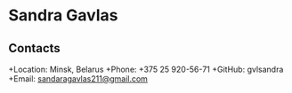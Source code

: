 # Sandra Gavlas
## Contacts
+Location: Minsk, Belarus
+Phone: +375 25 920-56-71
+GitHub: gvlsandra
+Email: sandaragavlas211@gmail.com

